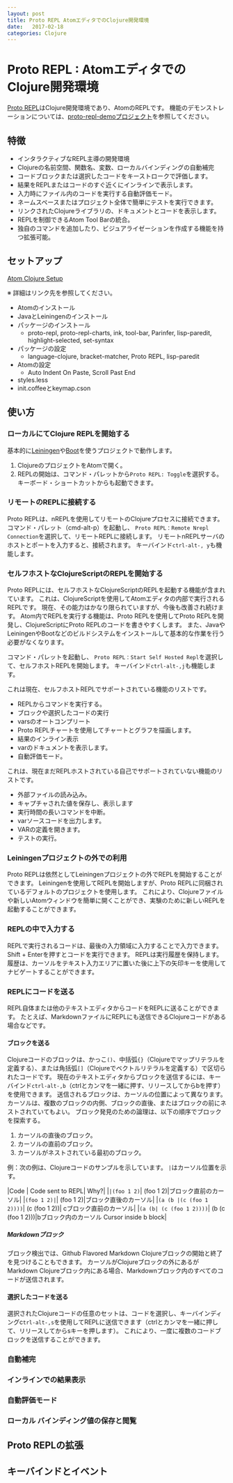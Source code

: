 ```yaml
---
layout: post
title: Proto REPL AtomエディタでのClojure開発環境
date:   2017-02-18
categories: Clojure
---
```

# Proto REPL : AtomエディタでのClojure開発環境

[Proto REPL](https://atom.io/packages/proto-repl)はClojure開発環境であり、AtomのREPLです。
機能のデモンストレーションについては、[proto-repl-demoプロジェクト](https://github.com/jasongilman/proto-repl-demo)を参照してください。

## 特徴

- インタラクティブなREPL主導の開発環境
- Clojureの名前空間、関数名、変数、ローカルバインディングの自動補完
- コードブロックまたは選択したコードをキーストロークで評価します。
- 結果をREPLまたはコードのすぐ近くにインラインで表示します。
- 入力時にファイル内のコードを実行する自動評価モード。
- ネームスペースまたはプロジェクト全体で簡単にテストを実行できます。
- リンクされたClojureライブラリの、ドキュメントとコードを表示します。
- REPLを制御できるAtom Tool Barの統合。
- 独自のコマンドを追加したり、ビジュアライゼーションを作成する機能を持つ拡張可能。


## セットアップ

[Atom Clojure Setup](https://git.io/atom_clojure_setup)

※ 詳細はリンク先を参照してください。

- Atomのインストール
- JavaとLeiningenのインストール
- パッケージのインストール
  - proto-repl, proto-repl-charts, ink, tool-bar, Parinfer, lisp-paredit, highlight-selected, set-syntax
- パッケージの設定
  - language-clojure, bracket-matcher, Proto REPL, lisp-paredit
- Atomの設定
  - Auto Indent On Paste, Scroll Past End
- styles.less
- init.coffeeとkeymap.cson


## 使い方
### ローカルにてClojure REPLを開始する
基本的に[Leiningen](https://leiningen.org/)や[Boot](http://boot-clj.com/)を使うプロジェクトで動作します。

1. ClojureのプロジェクトをAtomで開く。
2. REPLの開始は、コマンド・パレットから`Proto REPL: Toggle`を選択する。キーボード・ショートカットからも起動できます。

### リモートのREPLに接続する
Proto REPLは、nREPLを使用してリモートのClojureプロセスに接続できます。 コマンド・パレット（cmd-alt-p）を起動し、 `Proto REPL：Remote Nrepl Connection`を選択して、リモートREPLに接続します。 リモートnREPLサーバのホストとポートを入力すると、接続されます。 キーバインド`ctrl-alt-, y`も機能します。

### セルフホストなClojureScriptのREPLを開始する
Proto REPLには、セルフホストなClojureScriptのREPLを起動する機能が含まれています。 これは、ClojureScriptを使用してAtomエディタの内部で実行されるREPLです。 現在、その能力はかなり限られていますが、今後も改善され続けます。 Atom内でREPLを実行する機能は、Proto REPLを使用してProto REPLを開発し、ClojureScriptにProto REPLのコードを書きやすくします。 また、JavaやLeiningenやBootなどのビルドシステムをインストールして基本的な作業を行う必要がなくなります。

コマンド・パレットを起動し、 `Proto REPL：Start Self Hosted Repl`を選択して、セルフホストREPLを開始します。 キーバインド`ctrl-alt-,j`も機能します。

これは現在、セルフホストREPLでサポートされている機能のリストです。

- REPLからコマンドを実行する。
- ブロックや選択したコードの実行
- varsのオートコンプリート
- Proto REPLチャートを使用してチャートとグラフを描画します。
- 結果のインライン表示
- varのドキュメントを表示します。
- 自動評価モード。

これは、現在まだREPLホストされている自己でサポートされていない機能のリストです。

- 外部ファイルの読み込み。
- キャプチャされた値を保存し、表示します
- 実行時間の長いコマンドを中断。
- varソースコードを出力します。
- VARの定義を開きます。
- テストの実行。

### Leiningenプロジェクトの外での利用

Proto REPLは依然としてLeiningenプロジェクトの外でREPLを開始することができます。 Leiningenを使用してREPLを開始しますが、Proto REPLに同梱されているデフォルトのプロジェクトを使用します。 これにより、Clojureファイルや新しいAtomウィンドウを簡単に開くことができ、実験のために新しいREPLを起動することができます。

### REPLの中で入力する

REPLで実行されるコードは、最後の入力領域に入力することで入力できます。 Shift + Enterを押すとコードを実行できます。 REPLは実行履歴を保持します。 履歴は、カーソルをテキスト入力エリアに置いた後に上下の矢印キーを使用してナビゲートすることができます。

### REPLにコードを送る

REPL自体または他のテキストエディタからコードをREPLに送ることができます。 たとえば、MarkdownファイルにREPLにも送信できるClojureコードがある場合などです。

#### ブロックを送る

Clojureコードのブロックは、かっこ`()`、中括弧`{}`（Clojureでマップリテラルを定義する）、または角括弧`[]`（Clojureでベクトルリテラルを定義する）で区切られたコードです。 現在のテキストエディタからブロックを送信するには、キーバインド`ctrl-alt-,b`（ctrlとカンマを一緒に押す、リリースしてからbを押す）を使用できます。 送信されるブロックは、カーソルの位置によって異なります。 カーソルは、複数のブロックの内側、ブロックの直後、またはブロックの前にネストされていてもよい。 ブロック発見のための論理は、以下の順序でブロックを探索する。

1.  カーソルの直後のブロック。
1.  カーソルの直前のブロック。
1.  カーソルがネストされている最初のブロック。

例：次の例は、Clojureコードのサンプルを示しています。 `|`はカーソル位置を示す。

|Code	| Code sent to REPL|	Why?|
|`|(foo 1 2)`| (foo 1 2)|ブロック直前のカーソル|
|`(foo 1 2)|`| (foo 1 2)|ブロック直後のカーソル|
|`(a (b |(c (foo 1 2))))`| (c (foo 1 2))| cブロック直前のカーソル|
|`(a (b| (c (foo 1 2))))`| (b (c (foo 1 2)))|bブロック内のカーソル Cursor inside b block|

##### Markdownブロック

ブロック検出では、Github Flavored Markdown Clojureブロックの開始と終了を見つけることもできます。 カーソルがClojureブロックの外にあるがMarkdown Clojureブロック内にある場合、Markdownブロック内のすべてのコードが送信されます。

#### 選択したコードを送る

選択されたClojureコードの任意のセットは、コードを選択し、キーバインディングc`trl-alt-,s`を使用してREPLに送信できます（ctrlとカンマを一緒に押して、リリースしてからsキーを押します）。 これにより、一度に複数のコードブロックを送信することができます。

### 自動補完
### インラインでの結果表示
### 自動評価モード
### ローカル バインディング値の保存と閲覧
## Proto REPLの拡張
## キーバインドとイベント
